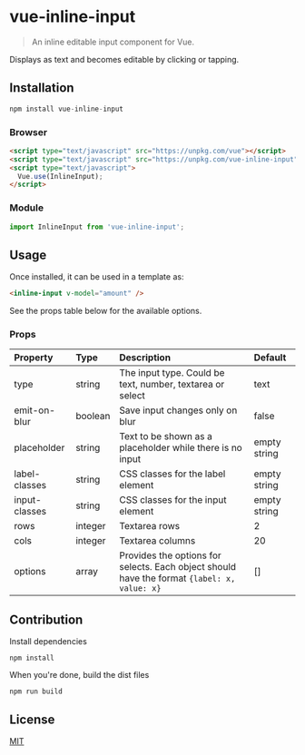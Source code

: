 # vue-inline-input

> An inline editable input component for Vue.

Displays as text and becomes editable by clicking or tapping.

## Installation

```js
npm install vue-inline-input
```

### Browser

```html
<script type="text/javascript" src="https://unpkg.com/vue"></script>
<script type="text/javascript" src="https://unpkg.com/vue-inline-input"></script>
<script type="text/javascript">
  Vue.use(InlineInput);
</script>
```

### Module

```js
import InlineInput from 'vue-inline-input';
```

## Usage

Once installed, it can be used in a template as:

```html
<inline-input v-model="amount" />
```

See the props table below for the available options.

### Props

| Property | Type | Description | Default |
|:--|:--|:--|:--|
| type | string | The input type. Could be text, number, textarea or select | text |
| emit-on-blur | boolean | Save input changes only on blur | false |
| placeholder | string | Text to be shown as a placeholder while there is no input |  empty string |
| label-classes | string | CSS classes for the label element | empty string |
| input-classes | string | CSS classes for the input element | empty string |
| rows | integer | Textarea rows | 2 |
| cols | integer | Textarea columns | 20 |
| options | array | Provides the options for selects. Each object should have the format `{label: x, value: x}` | [] |

## Contribution
Install dependencies
```
npm install
```
When you're done, build the dist files
```
npm run build
```

## License

[MIT](http://opensource.org/licenses/MIT)